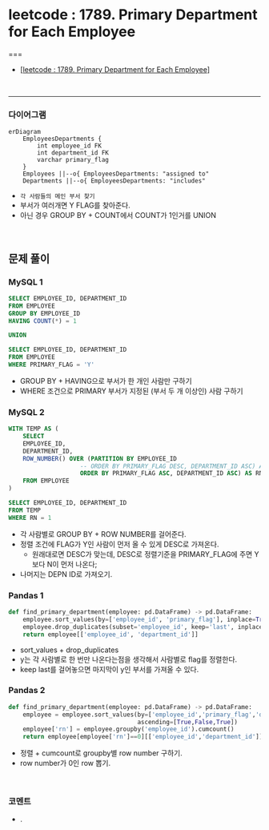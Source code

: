 # leetcode : 1789. Primary Department for Each Employee

===

* [[leetcode : 1789. Primary Department for Each Employee]](https://leetcode.com/problems/primary-department-for-each-employee/description/)
<br>

---

### **다이어그램**
```mermaid
erDiagram
    EmployeesDepartments {
        int employee_id FK
        int department_id FK
        varchar primary_flag
    }
    Employees ||--o{ EmployeesDepartments: "assigned to"
    Departments ||--o{ EmployeesDepartments: "includes"
```

* `각 사람들의 메인 부서 찾기`
* 부서가 여러개면 Y FLAG를 찾아준다.
* 아닌 경우 GROUP BY + COUNT에서 COUNT가 1인거를 UNION

<br>

## 문제 풀이

### **MySQL 1**
```SQL
SELECT EMPLOYEE_ID, DEPARTMENT_ID
FROM EMPLOYEE
GROUP BY EMPLOYEE_ID
HAVING COUNT(*) = 1

UNION

SELECT EMPLOYEE_ID, DEPARTMENT_ID
FROM EMPLOYEE
WHERE PRIMARY_FLAG = 'Y'
```

* GROUP BY + HAVING으로 부서가 한 개인 사람만 구하기
* WHERE 조건으로 PRIMARY 부서가 지정된 (부서 두 개 이상인) 사람 구하기
  
### **MySQL 2**
```SQL
WITH TEMP AS (
    SELECT
    EMPLOYEE_ID,
    DEPARTMENT_ID,
    ROW_NUMBER() OVER (PARTITION BY EMPLOYEE_ID
                    -- ORDER BY PRIMARY_FLAG DESC, DEPARTMENT_ID ASC) AS RN
                    ORDER BY PRIMARY_FLAG ASC, DEPARTMENT_ID ASC) AS RN
    FROM EMPLOYEE
)

SELECT EMPLOYEE_ID, DEPARTMENT_ID
FROM TEMP
WHERE RN = 1
```

* 각 사람별로 GROUP BY + ROW NUMBER를 걸어준다.
* 정렬 조건에 FLAG가 Y인 사람이 먼저 올 수 있게 DESC로 가져온다.
  * 원래대로면 DESC가 맞는데, DESC로 정렬기준을 PRIMARY_FLAG에 주면 Y보다 N이 먼저 나온다;
* 나머지는 DEPN ID로 가져오기.

  
### **Pandas 1**
```python
def find_primary_department(employee: pd.DataFrame) -> pd.DataFrame:
    employee.sort_values(by=['employee_id', 'primary_flag'], inplace=True)
    employee.drop_duplicates(subset='employee_id', keep='last', inplace=True)
    return employee[['employee_id', 'department_id']]
```

* sort_values + drop_duplicates
* y는 각 사람별로 한 번만 나온다는점을 생각해서 사람별로 flag를 정렬한다.
* keep last를 걸어놓으면 마지막이 y인 부서를 가져올 수 있다.

### **Pandas 2**
```python
def find_primary_department(employee: pd.DataFrame) -> pd.DataFrame:
    employee = employee.sort_values(by=['employee_id','primary_flag','department_id'],
                                    ascending=[True,False,True])
    employee['rn'] = employee.groupby('employee_id').cumcount()
    return employee[employee['rn']==0][['employee_id','department_id']]
```

* 정렬 + cumcount로 groupby별 row number 구하기.
* row number가 0인 row 뽑기.
  
<br>

### **코멘트**
* .
